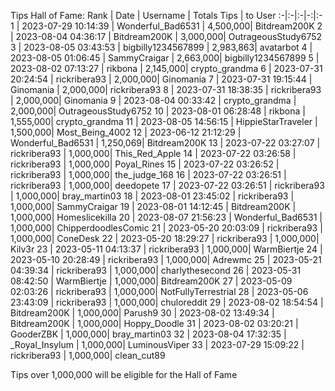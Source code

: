 Tips Hall of Fame:
Rank | Date | Username | Totals Tips | to User
:-|:-|:-|-:|:-
1 | 2023-07-29 10:14:39 | Wonderful_Bad6531 | 4,500,000| Bitdream200K
2 | 2023-08-04 04:36:17 | Bitdream200K | 3,000,000| OutrageousStudy6752
3 | 2023-08-05 03:43:53 | bigbilly1234567899 | 2,983,863| avatarbot
4 | 2023-08-05 01:06:45 | SammyCraigar | 2,663,000| bigbilly1234567899
5 | 2023-08-02 07:13:27 | rikbona | 2,145,000| crypto_grandma
6 | 2023-07-31 20:24:54 | rickribera93 | 2,000,000| Ginomania
7 | 2023-07-31 19:15:44 | Ginomania | 2,000,000| rickribera93
8 | 2023-07-31 18:38:35 | rickribera93 | 2,000,000| Ginomania
9 | 2023-08-04 00:33:42 | crypto_grandma | 2,000,000| OutrageousStudy6752
10 | 2023-08-01 06:28:48 | rikbona | 1,555,000| crypto_grandma
11 | 2023-08-05 14:56:15 | HippieStarTraveler | 1,500,000| Most_Being_4002
12 | 2023-06-12 21:12:29 | Wonderful_Bad6531 | 1,250,069| Bitdream200K
13 | 2023-07-22 03:27:07 | rickribera93 | 1,000,000| This_Red_Apple
14 | 2023-07-22 03:26:58 | rickribera93 | 1,000,000| Poyal_Rines
15 | 2023-07-22 03:26:52 | rickribera93 | 1,000,000| the_judge_168
16 | 2023-07-22 03:26:51 | rickribera93 | 1,000,000| deedopete
17 | 2023-07-22 03:26:51 | rickribera93 | 1,000,000| bray_martin03
18 | 2023-08-01 23:45:02 | rickribera93 | 1,000,000| SammyCraigar
19 | 2023-08-01 14:12:45 | Bitdream200K | 1,000,000| Homeslicekilla
20 | 2023-08-07 21:56:23 | Wonderful_Bad6531 | 1,000,000| ChipperdoodlesComic
21 | 2023-05-20 20:03:09 | rickribera93 | 1,000,000| ConeDesk
22 | 2023-05-20 18:29:27 | rickribera93 | 1,000,000| Kilv3r
23 | 2023-05-11 04:13:37 | rickribera93 | 1,000,000| WarmBiertje
24 | 2023-05-10 20:28:49 | rickribera93 | 1,000,000| Adrewmc
25 | 2023-05-21 04:39:34 | rickribera93 | 1,000,000| charlythesecond
26 | 2023-05-31 08:42:50 | WarmBiertje | 1,000,000| Bitdream200K
27 | 2023-05-09 02:03:26 | rickribera93 | 1,000,000| NotFullyTerrestrial
28 | 2023-05-06 23:43:09 | rickribera93 | 1,000,000| chuloreddit
29 | 2023-08-02 18:54:54 | Bitdream200K | 1,000,000| Parush9
30 | 2023-08-02 13:49:34 | Bitdream200K | 1,000,000| Hoppy_Doodle
31 | 2023-08-02 03:20:21 | GooderZBK | 1,000,000| bray_martin03
32 | 2023-08-04 17:32:35 | _Royal_Insylum | 1,000,000| LuminousViper
33 | 2023-07-29 15:09:22 | rickribera93 | 1,000,000| clean_cut89

Tips over 1,000,000 will be eligible for the Hall of Fame
